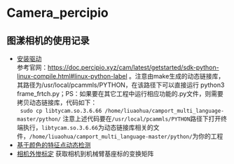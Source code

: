 # Camera_percipio
## 图漾相机的使用记录
- [安装驱动](#安装驱动) <br>
  参考官网：https://doc.percipio.xyz/cam/latest/getstarted/sdk-python-linux-compile.html#linux-python-label 。注意由make生成的动态链接库，其路径为/usr/local/pcammls/PYTHON，在该路径下可以直接运行 python3 frame_frtch.py；PS：如果要在其它工程中运行相应功能的.py文件，则需要拷贝动态链接库，代码如下：<br>
`` sudo cp libtycam.so.3.6.66 /home/liuaohua/camport_multi_language-master/python/``
  注意上述代码要在``/usr/local/pcammls/PYTHON``路径下打开终端执行，``libtycam.so.3.6.66``为动态链接库相关的文件，``/home/liuaohua/camport_multi_language-master/python/``为你的工程
- [基于颜色的特征点动态检测](#基于颜色的特征点动态检测)
- [相机外惨标定](#相机外惨标定)
获取相机到机械臂基座标的变换矩阵

